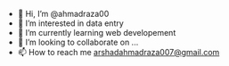 - 👋 Hi, I’m @ahmadraza00
- 👀 I’m interested in data entry 
- 🌱 I’m currently learning web developement
- 💞️ I’m looking to collaborate on ...
- 📫 How to reach me 
arshadahmadraza007@gmail.com
<!---
ahmadraza00/ahmadraza00 is a ✨ special ✨ repository because its `README.md` (this file) appears on your GitHub profile.
You can click the Preview link to take a look at your changes.
--->

